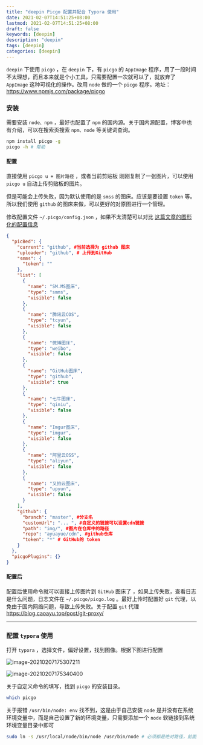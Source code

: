 ```yaml
---
title: "deepin Picgo 配置并配合 Typora 使用"
date: 2021-02-07T14:51:25+08:00
lastmod: 2021-02-07T14:51:25+08:00
draft: false
keywords: [deepin]
description: "deepin"
tags: [deepin]
categories: [deepin]
---
```


`deepin` 下使用 `picgo` ，在 `deepin` 下，有 `picgo` 的 `AppImage` 程序，用了一段时间不太理想，而且本来就是个小工具，只需要配置一次就可以了，就放弃了 `AppImage` 这种可视化的操作。改用 `node` 做的一个 `picgo` 程序。地址：https://www.npmjs.com/package/picgo

### 安装

需要安装 `node、npm` ，最好也配置了 `npm` 的国内源。关于国内源配置，博客中也有介绍，可以在搜索页搜索 `npm、node` 等关键词查询。

```bash
npm install picgo -g
picgo -h # 帮助
```

#### 配置

直接使用 `picgo u + 图片路径` ，或者当前剪贴板 刚刚复制了一张图片，可以使用 `picgo u` 自动上传剪贴板的图片。

但是可能会上传失败，因为默认使用的是 `smss` 的图床。应该是要设置 `token` 等。所以我们使用 `github` 的图床来做，可以更好的对原图进行一个管理。

修改配置文件 `~/.picgo/config.json` ，如果不太清楚可以对比 [这篇文章的图形化的配置信息](https://blog.caoayu.top/post/cdn-jsdelivr/)

```json
{
  "picBed": {
    "current": "github", #当前选择为 github 图床
    "uploader": "github", # 上传到GitHub
    "smms": {
      "token": ""
    },
    "list": [
      {
        "name": "SM.MS图床",
        "type": "smms",
        "visible": false
      },
      {
        "name": "腾讯云COS",
        "type": "tcyun",
        "visible": false
      },
      {
        "name": "微博图床",
        "type": "weibo",
        "visible": false
      },
      {
        "name": "GitHub图床",
        "type": "github",
        "visible": true
      },
      {
        "name": "七牛图床",
        "type": "qiniu",
        "visible": false
      },
      {
        "name": "Imgur图床",
        "type": "imgur",
        "visible": false
      },
      {
        "name": "阿里云OSS",
        "type": "aliyun",
        "visible": false
      },
      {
        "name": "又拍云图床",
        "type": "upyun",
        "visible": false
      }
    ],
    "github": {
      "branch": "master", #分支名
      "customUrl": "... ", #自定义的链接可以设置cdn链接
      "path": "img/", #图片在仓库中的路径
      "repo": "ayuayue/cdn", #github仓库
      "token": "*" # GitHub的 token
    }
  },
  "picgoPlugins": {}
}

```

#### 配置后

配置后使用命令就可以直接上传图片到 `GitHub` 图床了 ，如果上传失败，查看日志是什么问题，日志文件在 `~/.picgo/picgo.log` 。最好上传时配置好 `git` 代理，以免由于国内网络问题，导致上传失败。关于配置 `git` 代理 https://blog.caoayu.top/post/git-proxy/

----

### 配置 `typora` 使用

打开 `typora` ，选择文件，偏好设置，找到图像。根据下图进行配置

![image-20210207175307211](https://cdn.jsdelivr.net/gh/ayuayue/cdn/img/image-20210207175307211.png)

![image-20210207175340400](https://cdn.jsdelivr.net/gh/ayuayue/cdn/img/image-20210207175340400.png)

关于自定义命令的填写，找到 `picgo` 的安装目录。

```bash
which picgo
```

关于报错 `/usr/bin/node: env` 找不到，这是由于自己安装 `node` 是并没有在系统环境变量中，而是自己设置了新的环境变量，只需要添加一个 `node` 软链接到系统环境变量目录中即可

```bash
sudo ln -s /usr/local/node/bin/node /usr/bin/node # 必须都是绝对路径，前面那个地址是 node 可执行程序的位置
```

